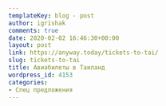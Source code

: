 ```yaml
---
templateKey: blog - post
author: igrishak
comments: true
date: 2020-02-02 16:46:30+00:00
layout: post
link: https://anyway.today/tickets-to-tai/
slug: tickets-to-tai
title: Авиабилеты в Таиланд
wordpress_id: 4153
categories:
- Спец предложения
---
```





